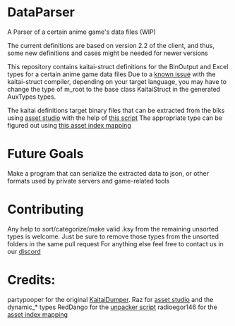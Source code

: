 # DataParser
A Parser of a certain anime game's data files (WIP)

The current definitions are based on version 2.2 of the client, and thus, some new definitions and cases might be needed for newer versions

This repository contains kaitai-struct definitions for the BinOutput and Excel types for a certain anime game data files
Due to a [known issue](https://github.com/kaitai-io/kaitai_struct/issues/963) with the kaitai-struct compiler,
depending on your target language, you may have to change the type of m_root to the base class KaitaiStruct in the generated AuxTypes types.

The kaitai definitions target binary files that can be extracted from the blks using [asset studio](https://gitlab.com/RazTools/Studio)
with the help of [this script](https://github.com/RedDango/KLB_Unpacker_Script)
The appropriate type can be figured out using [this asset index mapping](https://github.com/radioegor146/gi-asset-indexes)

# Future Goals
Make a program that can serialize the extracted data to json, or other formats used by private servers and game-related tools

# Contributing
Any help to sort/categorize/make valid .ksy from the remaining unsorted types is welcome. Just be sure to remove those types from the unsorted folders in the same pull request
For anything else feel free to contact us in our [discord](https://discord.gg/XJgJcf6nPf)

# Credits:
  partypooper for the original [KaitaiDumper](https://github.com/partypooperarchive/KaitaiDumper).
  Raz for [asset studio](https://gitlab.com/RazTools/Studio) and the dynamic_* types
  RedDango for the [unpacker script](https://github.com/RedDango/KLB_Unpacker_Script)
  radioegor146 for the [asset index mapping](https://github.com/radioegor146/gi-asset-indexes)

